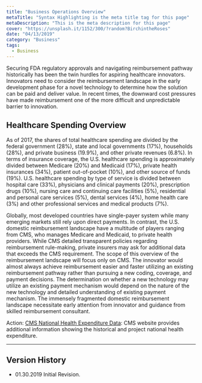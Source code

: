 ```yaml
---
title: "Business Operations Overview"
metaTitle: "Syntax Highlighting is the meta title tag for this page"
metaDescription: "This is the meta description for this page"
cover: "https://unsplash.it/1152/300/?random?BirchintheRoses"
date: "04/13/2019"
category: "Business"
tags:
  - Business
---
```

Securing FDA regulatory approvals and navigating reimbursement pathway historically has been the twin hurdles for aspiring healthcare innovators.  Innovators need to consider the reimbursement landscape in the early development phase for a novel technology to determine how the solution can be paid and deliver value. In recent times, the downward cost pressures have made reimbursement one of the more difficult and unpredictable barrier to innovation.

## Healthcare Spending Overview

As of 2017, the shares of total healthcare spending are divided by the federal government (28%), state and local governments (17%),  households (28%), and private business (19.9%), and other private revenues (6.8%).  In terms of insurance coverage, the U.S. healthcare spending is approximately divided between Medicare (20%) and Medicaid (17%), private health insurances (34%), patient out-of-pocket (10%), and other source of funds (19%). U.S. healthcare spending by type of service is divided between hospital care (33%), physicians and clinical payments (20%), prescription drugs (10%), nursing care and continuing care facilities (5%),  residential and personal care services (5%), dental services (4%), home health care (3%) and other professional services and medical products (7%).


Globally, most developed countries have single-payer system while many emerging markets still rely upon direct payments. In contrast, the U.S. domestic reimbursement landscape have a multitude of players ranging from CMS, who manages Medicare and Medicaid, to private health providers. While CMS detailed transparent policies regarding reimbursement rule-making, private insurers may ask for additional data that exceeds the CMS requirement. The scope of this overview of the reimbursement landscape will focus only on CMS. The innovator would almost always achieve reimbursement easier and faster utilizing an existing reimbursement pathway rather than pursuing a new coding, coverage, and payment decisions. The determination on whether a new technology may utilize an existing payment mechanism would depend on the nature of the new technology and detailed understanding of existing payment mechanism.  The immensely fragmented domestic reimbursement landscape necessitate early attention from innovator and guidance from skilled reimbursement consultant.


Action: [CMS National Health Expenditure Data](https://www.cms.gov/Research-Statistics-Data-and-Systems/Statistics-Trends-and-Reports/NationalHealthExpendData/NationalHealthAccountsHistorical.html): CMS website provides additional information showing the historical and project national health expenditure.


--------
## Version History
- 01.30.2019 Initial Revision.
